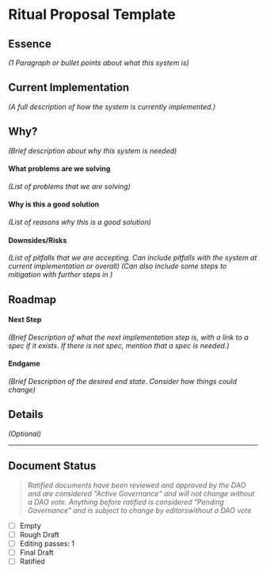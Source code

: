# Ritual Proposal Template



## Essence

_(1 Paragraph or bullet points about what this system is)_

## Current Implementation

_(A full description of how the system is currently implemented.)_

## Why?

_(Brief description about why this system is needed)_

#### What problems are we solving

_(List of problems that we are solving)_

#### Why is this a good solution

_(List of reasons why this is a good solution)_

#### Downsides/Risks

_(List of pitfalls that we are accepting. Can include pitfalls with the system at current implementation or overall)_
_(Can also include some steps to mitigation with further steps in )_

## Roadmap

#### Next Step

_(Brief Description of what the next implementation step is, with a link to a spec if it exists. If there is not spec, mention that a spec is needed.)_

#### Endgame

_(Brief Description of the desired end state. Consider how things could change)_

## Details

_(Optional)_


---

## Document Status
> *Ratified documents have been reviewed and approved by the DAO and are considered "Active Governance" and will not change without a DAO vote. Anything before ratified is considered "Pending Governance" and is subject to change by editorswithout a DAO vote*

- [ ] Empty
- [ ] Rough Draft
- [ ] Editing passes: 1
- [ ] Final Draft
- [ ] Ratified
